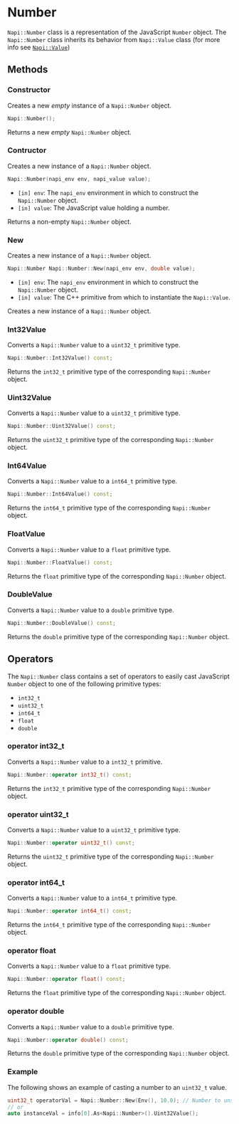 # Number

`Napi::Number` class is a representation of the JavaScript `Number` object. The
`Napi::Number` class inherits its behavior from `Napi::Value` class
(for more info see [`Napi::Value`](value.md))

## Methods

### Constructor

Creates a new _empty_ instance of a `Napi::Number` object.

```cpp
Napi::Number();
```

Returns a new _empty_ `Napi::Number` object.

### Contructor

Creates a new instance of a `Napi::Number` object.

```cpp
Napi::Number(napi_env env, napi_value value);
```

 - `[in] env`: The `napi_env` environment in which to construct the `Napi::Number` object.
 - `[in] value`: The JavaScript value holding a number.


 Returns a non-empty `Napi::Number` object.

 ### New

 Creates a new instance of a `Napi::Number` object.

```cpp
Napi::Number Napi::Number::New(napi_env env, double value);
```
 - `[in] env`: The `napi_env` environment in which to construct the `Napi::Number` object.
 - `[in] value`: The C++ primitive from which to instantiate the `Napi::Value`.

Creates a new instance of a `Napi::Number` object.

### Int32Value

Converts a `Napi::Number` value to a `uint32_t` primitive type.

```cpp
Napi::Number::Int32Value() const;
```

Returns the `int32_t` primitive type of the corresponding `Napi::Number` object.

### Uint32Value

Converts a `Napi::Number` value to a `uint32_t` primitive type.

```cpp
Napi::Number::Uint32Value() const;
```

Returns the `uint32_t` primitive type of the corresponding `Napi::Number` object.

### Int64Value

Converts a `Napi::Number` value to a `int64_t` primitive type.

```cpp
Napi::Number::Int64Value() const;
```

Returns the `int64_t` primitive type of the corresponding `Napi::Number` object.

### FloatValue

Converts a `Napi::Number` value to a `float` primitive type.

```cpp
Napi::Number::FloatValue() const;
```

Returns the `float` primitive type of the corresponding `Napi::Number` object.

### DoubleValue

Converts a `Napi::Number` value to a `double` primitive type.

```cpp
Napi::Number::DoubleValue() const;
```

Returns the `double` primitive type of the corresponding `Napi::Number` object.

## Operators

The `Napi::Number` class contains a set of operators to easily cast JavaScript
`Number` object to one of the following primitive types:

 - `int32_t`
 - `uint32_t`
 - `int64_t`
 - `float`
 - `double`

### operator int32_t

Converts a `Napi::Number` value to a `int32_t` primitive.

```cpp
Napi::Number::operator int32_t() const;
```

Returns the `int32_t` primitive type of the corresponding `Napi::Number` object.

### operator uint32_t

Converts a `Napi::Number` value to a `uint32_t` primitive type.

```cpp
Napi::Number::operator uint32_t() const;
```

Returns the `uint32_t` primitive type of the corresponding `Napi::Number` object.

### operator int64_t

Converts a `Napi::Number` value to a `int64_t` primitive type.

```cpp
Napi::Number::operator int64_t() const;
```

Returns the `int64_t` primitive type of the corresponding `Napi::Number` object.

### operator float

Converts a `Napi::Number` value to a `float` primitive type.

```cpp
Napi::Number::operator float() const;
```

Returns the `float` primitive type of the corresponding `Napi::Number` object.

### operator double

Converts a `Napi::Number` value to a `double` primitive type.

```cpp
Napi::Number::operator double() const;
```

Returns the `double` primitive type of the corresponding `Napi::Number` object.

### Example

The following shows an example of casting a number to an `uint32_t` value.

```cpp
uint32_t operatorVal = Napi::Number::New(Env(), 10.0); // Number to unsigned 32 bit integer
// or
auto instanceVal = info[0].As<Napi::Number>().Uint32Value();
```
